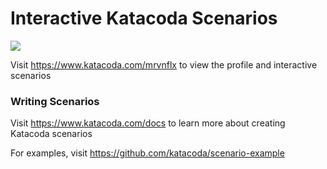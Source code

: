 # Interactive Katacoda Scenarios

[![](http://shields.katacoda.com/katacoda/mrvnflx/count.svg)](https://www.katacoda.com/mrvnflx "Get your profile on Katacoda.com")

Visit https://www.katacoda.com/mrvnflx to view the profile and interactive scenarios

### Writing Scenarios
Visit https://www.katacoda.com/docs to learn more about creating Katacoda scenarios

For examples, visit https://github.com/katacoda/scenario-example
